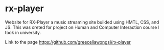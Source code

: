 # rx-player
Website for RX-Player a music streaming site builded using HMTL, CSS, and JS. This was creted for project on Human and Computer Interaction course I took in university.

Link to the page
https://github.com/greeceliawongsi/rx-player
